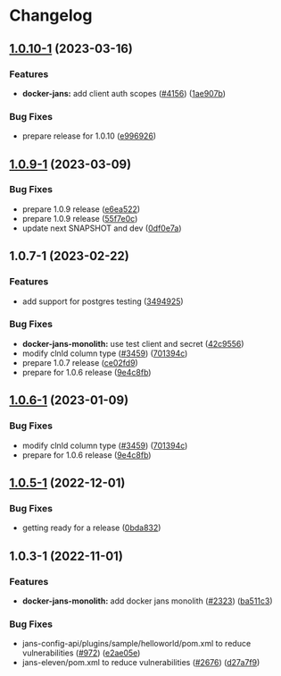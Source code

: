 # Changelog

## [1.0.10-1](https://github.com/JanssenProject/jans/compare/docker-jans-monolith-v1.0.9-1...docker-jans-monolith-v1.0.10-1) (2023-03-16)


### Features

* **docker-jans:** add client auth scopes ([#4156](https://github.com/JanssenProject/jans/issues/4156)) ([1ae907b](https://github.com/JanssenProject/jans/commit/1ae907b3abda9f2df03cfcab805931fdbd1bfc11))


### Bug Fixes

* prepare release for 1.0.10 ([e996926](https://github.com/JanssenProject/jans/commit/e99692692ef04d881468d120f7c7d462568dce36))

## [1.0.9-1](https://github.com/JanssenProject/jans/compare/docker-jans-monolith-v1.0.7-1...docker-jans-monolith-v1.0.9-1) (2023-03-09)


### Bug Fixes

* prepare 1.0.9 release ([e6ea522](https://github.com/JanssenProject/jans/commit/e6ea52220824bd6b5d2dca0539d9d515dbeda362))
* prepare 1.0.9 release ([55f7e0c](https://github.com/JanssenProject/jans/commit/55f7e0c308b869c2c4b5668aca751d022138a678))
* update next SNAPSHOT and dev ([0df0e7a](https://github.com/JanssenProject/jans/commit/0df0e7ae06af64ac477955119c2522f03e0603c3))

## 1.0.7-1 (2023-02-22)


### Features

* add support for postgres testing ([3494925](https://github.com/JanssenProject/jans/commit/34949250f6c06ecf73be30628ee17fecedf70a9d))


### Bug Fixes

* **docker-jans-monolith:** use test client and secret ([42c9556](https://github.com/JanssenProject/jans/commit/42c95562cdfe250be893c4f363dc74aadbf05bb7))
* modify clnId column type ([#3459](https://github.com/JanssenProject/jans/issues/3459)) ([701394c](https://github.com/JanssenProject/jans/commit/701394c3d7463ffb2bd223daf9662921244ad34d))
* prepare 1.0.7 release ([ce02fd9](https://github.com/JanssenProject/jans/commit/ce02fd9322ab49d5bea4f6e88f316f931e9d2169))
* prepare for 1.0.6 release ([9e4c8fb](https://github.com/JanssenProject/jans/commit/9e4c8fb4c0a1ef4779934558e8d8d40d8fedbabf))

## [1.0.6-1](https://github.com/JanssenProject/jans/compare/docker-jans-monolith-v1.0.5-1...docker-jans-monolith-v1.0.6-1) (2023-01-09)


### Bug Fixes

* modify clnId column type ([#3459](https://github.com/JanssenProject/jans/issues/3459)) ([701394c](https://github.com/JanssenProject/jans/commit/701394c3d7463ffb2bd223daf9662921244ad34d))
* prepare for 1.0.6 release ([9e4c8fb](https://github.com/JanssenProject/jans/commit/9e4c8fb4c0a1ef4779934558e8d8d40d8fedbabf))

## [1.0.5-1](https://github.com/JanssenProject/jans/compare/docker-jans-monolith-v1.0.3-1...docker-jans-monolith-v1.0.5-1) (2022-12-01)


### Bug Fixes

* getting ready for a release ([0bda832](https://github.com/JanssenProject/jans/commit/0bda832ebc1da7017231deb38fe9aa6c7c51360a))

## 1.0.3-1 (2022-11-01)


### Features

* **docker-jans-monolith:** add docker jans monolith ([#2323](https://github.com/JanssenProject/jans/issues/2323)) ([ba511c3](https://github.com/JanssenProject/jans/commit/ba511c3e23230da4f924ec48ea5d8fb9e02027f9))


### Bug Fixes

* jans-config-api/plugins/sample/helloworld/pom.xml to reduce vulnerabilities ([#972](https://github.com/JanssenProject/jans/issues/972)) ([e2ae05e](https://github.com/JanssenProject/jans/commit/e2ae05e5515dd85a95c0a8520de57f673aba7918))
* jans-eleven/pom.xml to reduce vulnerabilities ([#2676](https://github.com/JanssenProject/jans/issues/2676)) ([d27a7f9](https://github.com/JanssenProject/jans/commit/d27a7f99f22cb8f4bd445a3400224a38cb91eedc))
